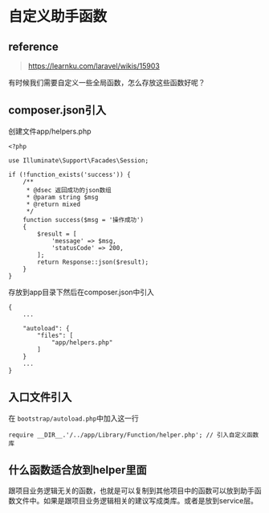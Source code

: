 # 自定义助手函数

## reference

> https://learnku.com/laravel/wikis/15903

有时候我们需要自定义一些全局函数，怎么存放这些函数好呢？

## composer.json引入

创建文件app/helpers.php

```
<?php

use Illuminate\Support\Facades\Session;

if (!function_exists('success')) {
    /**
     * @dsec 返回成功的json数组
     * @param string $msg
     * @return mixed
     */
    function success($msg = '操作成功')
    {
        $result = [
            'message' => $msg,
            'statusCode' => 200,
        ];
        return Response::json($result);
    }
}
```

存放到app目录下然后在composer.json中引入

```
{
    ...

    "autoload": {
        "files": [
            "app/helpers.php"
        ]
    }
    ...
}
```

## 入口文件引入

在 `bootstrap/autoload.php`中加入这一行

```
require __DIR__.'/../app/Library/Function/helper.php'; // 引入自定义函数库
```

## 什么函数适合放到helper里面

跟项目业务逻辑无关的函数，也就是可以复制到其他项目中的函数可以放到助手函数文件中。如果是跟项目业务逻辑相关的建议写成类库。或者是放到service层。